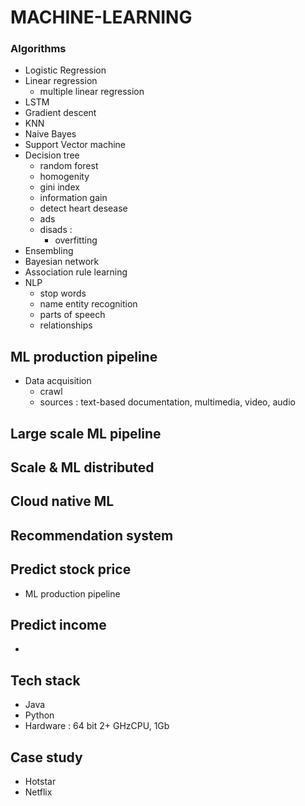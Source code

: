 # MACHINE-LEARNING

### Algorithms
- Logistic Regression 
- Linear regression 
    - multiple linear regression 
- LSTM 
- Gradient descent 
- KNN
- Naive Bayes
- Support Vector machine 
- Decision tree 
    - random forest 
    - homogenity
    - gini index 
    - information gain 
    - detect heart desease 
    - ads 
    - disads : 
        - overfitting 
- Ensembling 
- Bayesian network 
- Association rule learning
- NLP 
    - stop words
    - name entity recognition 
    - parts of speech 
    - relationships




## ML production pipeline
- Data acquisition
    - crawl 
    - sources : text-based documentation, multimedia, video, audio


## Large scale ML pipeline 



## Scale & ML distributed 


## Cloud native ML 





## Recommendation system 

## Predict stock price 
- ML production pipeline 
## Predict income 
- 


## Tech stack 
- Java
- Python 
- Hardware : 64 bit 2+ GHzCPU, 1Gb 



## Case study 
- Hotstar 
- Netflix 


